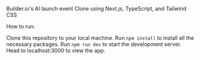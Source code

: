 Builder.io's AI launch event Clone using Next.js, TypeScript, and Tailwind CSS

How to run: 

Clone this repository to your local machine.
Run `npm install` to install all the necessary packages.
Run `npm run dev` to start the development server.
Head to localhost:3000 to view the app.
